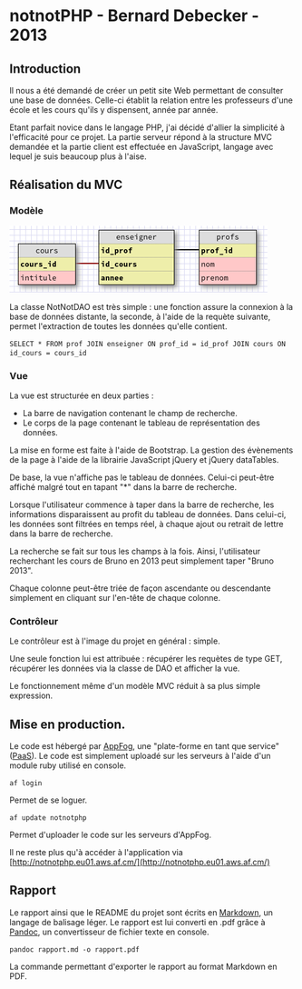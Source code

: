 # notnotPHP - Bernard Debecker - 2013

## Introduction

Il nous a été demandé de créer un petit site Web permettant de consulter une base de données. Celle-ci établit la relation entre les professeurs d'une école et les cours qu'ils y dispensent, année par année.

Etant parfait novice dans le langage PHP, j'ai décidé d'allier la simplicité à l'efficacité pour ce projet.
La partie serveur répond à la structure MVC demandée et la partie client est effectuée en JavaScript, langage avec lequel je suis beaucoup plus à l'aise.

## Réalisation du MVC

### Modèle

![Modèle de données](./db_structure.png)

La classe NotNotDAO est très simple : une fonction assure la connexion à la base de données distante, la seconde, à l'aide de la requète suivante, permet l'extraction de toutes les données qu'elle contient.

	SELECT * FROM prof JOIN enseigner ON prof_id = id_prof JOIN cours ON id_cours = cours_id

### Vue

La vue est structurée en deux parties :

+ La barre de navigation contenant le champ de recherche.
+ Le corps de la page contenant le tableau de représentation des données.

La mise en forme est faite à l'aide de Bootstrap.
La gestion des évènements de la page à l'aide de la librairie JavaScript jQuery et jQuery dataTables.

De base, la vue n'affiche pas le tableau de données. Celui-ci peut-être affiché malgré tout en tapant "*" dans la barre de recherche.

Lorsque l'utilisateur commence à taper dans la barre de recherche, les informations disparaissent au profit du tableau de données. Dans celui-ci, les données sont filtrées en temps réel, à chaque ajout ou retrait de lettre dans la barre de recherche.

La recherche se fait sur tous les champs à la fois. Ainsi, l'utilisateur recherchant les cours de Bruno en 2013 peut simplement taper "Bruno 2013".

Chaque colonne peut-être triée de façon ascendante ou descendante simplement en cliquant sur l'en-tête de chaque colonne.


### Contrôleur

Le contrôleur est à l'image du projet en général : simple.

Une seule fonction lui est attribuée : récupérer les requètes de type GET, récupérer les données via la classe de DAO et afficher la vue.

Le fonctionnement même d'un modèle MVC réduit à sa plus simple expression.



## Mise en production.

Le code est hébergé par [AppFog](https://www.appfog.com/), une "plate-forme en tant que service" ([PaaS](http://fr.wikipedia.org/wiki/Plate-forme_en_tant_que_service)). Le code est simplement uploadé sur les serveurs à l'aide d'un module ruby utilisé en console.

	af login

Permet de se loguer.

	af update notnotphp

Permet d'uploader le code sur les serveurs d'AppFog.

Il ne reste plus qu'à accéder à l'application via [http://notnotphp.eu01.aws.af.cm/](http://notnotphp.eu01.aws.af.cm/)

## Rapport

Le rapport ainsi que le README du projet sont écrits en [Markdown](http://daringfireball.net/projects/markdown/), un langage de balisage léger.
Le rapport est lui converti en .pdf grâce à [Pandoc](http://johnmacfarlane.net/pandoc/), un convertisseur de fichier texte en console.
	
	pandoc rapport.md -o rapport.pdf

La commande permettant d'exporter le rapport au format Markdown en PDF.